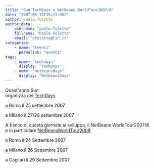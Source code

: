 ```yaml
---
title: "Sun TechDays e NetBeans WorldTour2007/8"
date: "2007-08-13T15:21:00Z"
author: paolo.foletto
author_data:
    username: "paolo.foletto"
    fullname: "Paolo Foletto"
    email: "pfoletto@tin.it"
categories:
    - name: "Eventi"
      permalink: "eventi"
tags:
    - name: "techdays"
      display: "TechDays"
    - name: "netbeansdays"
      display: "NetbeansDays"
---
```


Quest'anno Sun\
organizza dei [TechDays](http://developers.sun.com/events/techdays/)

a Roma il 25 settembre 2007

a Milano il 27/28 settembre 2007

A fianco di questa giornate si sviluppa, il NetBeans WorldTour2007/8\
e in particolare
[NetBeansWorldTour2008](http://wiki.netbeans.org/wiki/view/NetBeansWorldTour2008)

a Roma il 24 Settembre 2007

a Milano il 26 Settembre 2007

a Cagliari il 29 Settembre 2007
